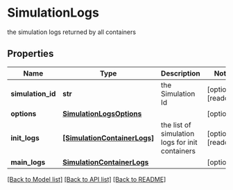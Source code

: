# SimulationLogs

the simulation logs returned by all containers

## Properties
Name | Type | Description | Notes
------------ | ------------- | ------------- | -------------
**simulation_id** | **str** | the Simulation Id | [optional] [readonly] 
**options** | [**SimulationLogsOptions**](SimulationLogsOptions.md) |  | [optional] 
**init_logs** | [**[SimulationContainerLogs]**](SimulationContainerLogs.md) | the list of simulation logs for init containers | [optional] [readonly] 
**main_logs** | [**SimulationContainerLogs**](SimulationContainerLogs.md) |  | [optional] 

[[Back to Model list]](../README.md#documentation-for-models) [[Back to API list]](../README.md#documentation-for-api-endpoints) [[Back to README]](../README.md)


